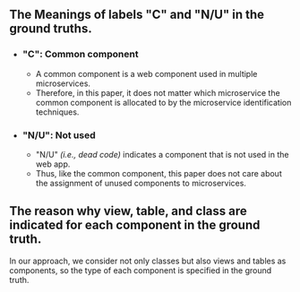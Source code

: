 ## The Meanings of labels "C" and "N/U" in the ground truths.
+ ### "C": Common component
    - A common component is a web component used in multiple microservices.
    - Therefore, in this paper, it does not matter which microservice the common component is allocated to by the microservice identification techniques.
+ ### "N/U": Not used
    - "N/U" _(i.e., dead code)_ indicates a component that is not used in the web app.
    - Thus, like the common component, this paper does not care about the assignment of unused components to microservices.

## The reason why view, table, and class are indicated for each component in the ground truth.
In our approach, we consider not only classes but also views and tables as components, so the type of each component is specified in the ground truth.

